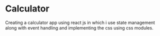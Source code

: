 # Calculator
Creating a calculator app using react js in which i use state management along with event handling  and implementing the css using css modules.
